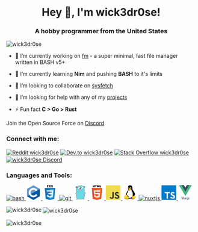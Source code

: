 <h1 align="center">Hey 👋, I'm wick3dr0se!</h1>
<h3 align="center">A hobby programmer from the United States</h3>

<p align="left"> <img src="https://komarev.com/ghpvc/?username=wick3dr0se&label=Profile%20views&color=0e75b6&style=flat" alt="wick3dr0se" /> </p>

- 🔭 I’m currently working on [fm](https://github.com/wick3dr0se/fm) - a super minimal, fast file manager written in BASH v5+

- 🌱 I’m currently learning **Nim** and pushing **BASH** to it's limits

- 👯 I’m looking to collaborate on [sysfetch](https://github.com/wick3dr0se/sysfetch)

- 🤝 I’m looking for help with any of my [projects](https://github.com/wick3dr0se?tab=repositories)

- ⚡ Fun fact **C > Go > Rust**

Join the Open Source Force on [Discord](https://discord.gg/TstuWvDzXr)

<h3 align="left">Connect with me:</h3>
<p align="left">
<a href="https://www.reddit.com/user/wick3dr0se"><img align="center" src="https://raw.githubusercontent.com/rahuldkjain/github-profile-readme-generator/master/src/images/icons/Social/reddit.svg" alt="Reddit wick3dr0se" height="30" width="40" /></a>
<a href="https://dev.to/wick3dr0se" target="blank"><img align="center" src="https://raw.githubusercontent.com/rahuldkjain/github-profile-readme-generator/master/src/images/icons/Social/devto.svg" alt="Dev.to wick3dr0se" height="30" width="40" /></a>
<a href="https://stackoverflow.com/users/wick3dr0se" target="blank"><img align="center" src="https://raw.githubusercontent.com/rahuldkjain/github-profile-readme-generator/master/src/images/icons/Social/stack-overflow.svg" alt="Stack Overflow wick3dr0se" height="30" width="40" /></a>
<a href="https://discord.gg/W4mQqNnfSq" target="blank"><img align="center" src="https://raw.githubusercontent.com/rahuldkjain/github-profile-readme-generator/master/src/images/icons/Social/discord.svg" alt="wick3dr0se Discord" height="30" width="40" /></a>
</p>

<h3 align="left">Languages and Tools:</h3>
<p align="left"> <a href="https://www.gnu.org/software/bash/" target="_blank" rel="noreferrer"> <img src="https://upload.vectorlogo.zone/logos/gnu_bash/images/66582b8e-a291-4a1b-b89c-76628277a33b.svg" alt="bash" width="40" height="40"/> </a> <a href="https://www.cprogramming.com/" target="_blank" rel="noreferrer"> <img src="https://raw.githubusercontent.com/devicons/devicon/master/icons/c/c-original.svg" alt="c" width="40" height="40"/> </a> <a href="https://www.w3schools.com/css/" target="_blank" rel="noreferrer"> <img src="https://raw.githubusercontent.com/devicons/devicon/master/icons/css3/css3-original-wordmark.svg" alt="css3" width="40" height="40"/> </a> <a href="https://git-scm.com/" target="_blank" rel="noreferrer"> <img src="https://www.vectorlogo.zone/logos/git-scm/git-scm-icon.svg" alt="git" width="40" height="40"/> </a> <a href="https://golang.org" target="_blank" rel="noreferrer"> <img src="https://raw.githubusercontent.com/devicons/devicon/master/icons/go/go-original.svg" alt="go" width="40" height="40"/> </a> <a href="https://www.w3.org/html/" target="_blank" rel="noreferrer"> <img src="https://raw.githubusercontent.com/devicons/devicon/master/icons/html5/html5-original-wordmark.svg" alt="html5" width="40" height="40"/> </a> <a href="https://developer.mozilla.org/en-US/docs/Web/JavaScript" target="_blank" rel="noreferrer"> <img src="https://raw.githubusercontent.com/devicons/devicon/master/icons/javascript/javascript-original.svg" alt="javascript" width="40" height="40"/> <a href="https://www.linux.org/" target="_blank" rel="noreferrer"> <img src="https://raw.githubusercontent.com/devicons/devicon/master/icons/linux/linux-original.svg" alt="linux" width="40" height="40"/> </a> <a href="https://nuxtjs.org/" target="_blank" rel="noreferrer"> <img src="https://www.vectorlogo.zone/logos/nuxtjs/nuxtjs-icon.svg" alt="nuxtjs" width="40" height="40"/> </a> <a href="https://www.typescriptlang.org/" target="_blank" rel="noreferrer"> <img src="https://raw.githubusercontent.com/devicons/devicon/master/icons/typescript/typescript-original.svg" alt="typescript" width="40" height="40"/> </a> <a href="https://vuejs.org/" target="_blank" rel="noreferrer"> <img src="https://raw.githubusercontent.com/devicons/devicon/master/icons/vuejs/vuejs-original-wordmark.svg" alt="vuejs" width="40" height="40"/> </a> </p>

<p><img align="left" src="https://github-readme-stats.vercel.app/api/top-langs?username=wick3dr0se&show_icons=true&locale=en&layout=compact" alt="wick3dr0se" /></p>

<p>&nbsp;<img align="center" src="https://github-readme-stats.vercel.app/api?username=wick3dr0se&show_icons=true&locale=en" alt="wick3dr0se" /></p>

<p><img align="center" src="https://github-readme-streak-stats.herokuapp.com/?user=wick3dr0se&" alt="wick3dr0se" /></p>

